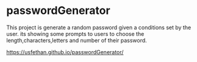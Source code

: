 # passwordGenerator

This project is generate a random password given a conditions set by the user.
its showing some prompts to users to choose the length,characters,letters and number of their password.

 https://usfethan.github.io/passwordGenerator/
